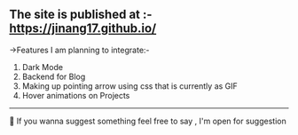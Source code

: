 The site is published at :-  https://jinang17.github.io/
---
->Features I am planning to integrate:-
1) Dark Mode
2) Backend for Blog 
3) Making up pointing arrow using css that is currently as GIF
4) Hover animations on Projects 
---
👋 If you wanna suggest something feel free to say , I'm open for suggestion
